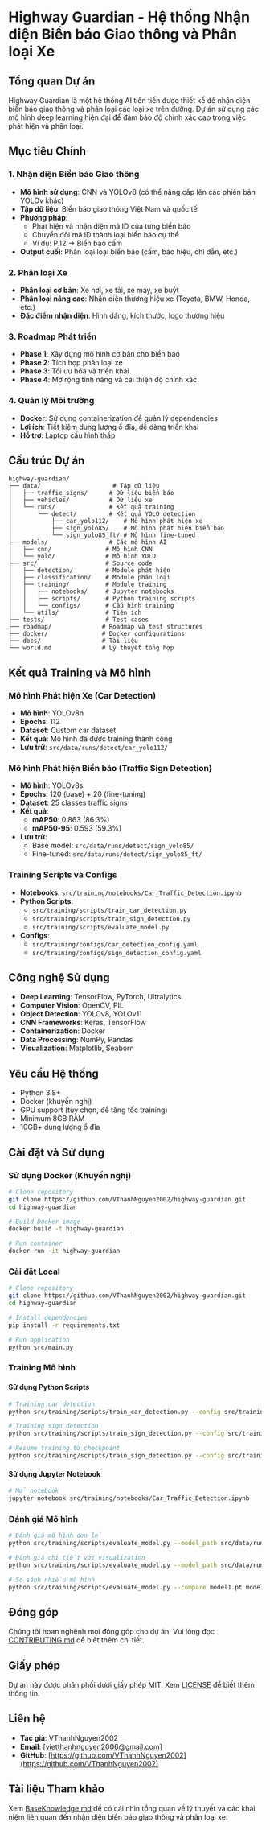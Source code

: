 # Highway Guardian - Hệ thống Nhận diện Biển báo Giao thông và Phân loại Xe

## Tổng quan Dự án

Highway Guardian là một hệ thống AI tiên tiến được thiết kế để nhận diện biển báo giao thông và phân loại các loại xe trên đường. Dự án sử dụng các mô hình deep learning hiện đại để đảm bảo độ chính xác cao trong việc phát hiện và phân loại.

## Mục tiêu Chính

### 1. Nhận diện Biển báo Giao thông
- **Mô hình sử dụng**: CNN và YOLOv8 (có thể nâng cấp lên các phiên bản YOLOv khác)
- **Tập dữ liệu**: Biển báo giao thông Việt Nam và quốc tế
- **Phương pháp**: 
  - Phát hiện và nhận diện mã ID của từng biển báo
  - Chuyển đổi mã ID thành loại biển báo cụ thể
  - Ví dụ: P.12 → Biển báo cấm
- **Output cuối**: Phân loại loại biển báo (cấm, báo hiệu, chỉ dẫn, etc.)

### 2. Phân loại Xe
- **Phân loại cơ bản**: Xe hơi, xe tải, xe máy, xe buýt
- **Phân loại nâng cao**: Nhận diện thương hiệu xe (Toyota, BMW, Honda, etc.)
- **Đặc điểm nhận diện**: Hình dáng, kích thước, logo thương hiệu

### 3. Roadmap Phát triển
- **Phase 1**: Xây dựng mô hình cơ bản cho biển báo
- **Phase 2**: Tích hợp phân loại xe
- **Phase 3**: Tối ưu hóa và triển khai
- **Phase 4**: Mở rộng tính năng và cải thiện độ chính xác

### 4. Quản lý Môi trường
- **Docker**: Sử dụng containerization để quản lý dependencies
- **Lợi ích**: Tiết kiệm dung lượng ổ đĩa, dễ dàng triển khai
- **Hỗ trợ**: Laptop cấu hình thấp

## Cấu trúc Dự án

```
highway-guardian/
├── data/                    # Tập dữ liệu
│   ├── traffic_signs/      # Dữ liệu biển báo
│   ├── vehicles/           # Dữ liệu xe
│   └── runs/               # Kết quả training
│       └── detect/         # Kết quả YOLO detection
│           ├── car_yolo112/    # Mô hình phát hiện xe
│           ├── sign_yolo85/    # Mô hình phát hiện biển báo
│           └── sign_yolo85_ft/ # Mô hình fine-tuned
├── models/                 # Các mô hình AI
│   ├── cnn/               # Mô hình CNN
│   └── yolo/              # Mô hình YOLO
├── src/                   # Source code
│   ├── detection/         # Module phát hiện
│   ├── classification/    # Module phân loại
│   ├── training/          # Module training
│   │   ├── notebooks/     # Jupyter notebooks
│   │   ├── scripts/       # Python training scripts
│   │   └── configs/       # Cấu hình training
│   └── utils/             # Tiện ích
├── tests/                 # Test cases
├── roadmap/              # Roadmap và test structures
├── docker/               # Docker configurations
├── docs/                 # Tài liệu
└── world.md              # Lý thuyết tổng hợp
```

## Kết quả Training và Mô hình

### Mô hình Phát hiện Xe (Car Detection)
- **Mô hình**: YOLOv8n
- **Epochs**: 112
- **Dataset**: Custom car dataset
- **Kết quả**: Mô hình đã được training thành công
- **Lưu trữ**: `src/data/runs/detect/car_yolo112/`

### Mô hình Phát hiện Biển báo (Traffic Sign Detection)
- **Mô hình**: YOLOv8s
- **Epochs**: 120 (base) + 20 (fine-tuning)
- **Dataset**: 25 classes traffic signs
- **Kết quả**:
  - **mAP50**: 0.863 (86.3%)
  - **mAP50-95**: 0.593 (59.3%)
- **Lưu trữ**: 
  - Base model: `src/data/runs/detect/sign_yolo85/`
  - Fine-tuned: `src/data/runs/detect/sign_yolo85_ft/`

### Training Scripts và Configs
- **Notebooks**: `src/training/notebooks/Car_Traffic_Detection.ipynb`
- **Python Scripts**: 
  - `src/training/scripts/train_car_detection.py`
  - `src/training/scripts/train_sign_detection.py`
  - `src/training/scripts/evaluate_model.py`
- **Configs**: 
  - `src/training/configs/car_detection_config.yaml`
  - `src/training/configs/sign_detection_config.yaml`

## Công nghệ Sử dụng

- **Deep Learning**: TensorFlow, PyTorch, Ultralytics
- **Computer Vision**: OpenCV, PIL
- **Object Detection**: YOLOv8, YOLOv11
- **CNN Frameworks**: Keras, TensorFlow
- **Containerization**: Docker
- **Data Processing**: NumPy, Pandas
- **Visualization**: Matplotlib, Seaborn

## Yêu cầu Hệ thống

- Python 3.8+
- Docker (khuyến nghị)
- GPU support (tùy chọn, để tăng tốc training)
- Minimum 8GB RAM
- 10GB+ dung lượng ổ đĩa

## Cài đặt và Sử dụng

### Sử dụng Docker (Khuyến nghị)
```bash
# Clone repository
git clone https://github.com/VThanhNguyen2002/highway-guardian.git
cd highway-guardian

# Build Docker image
docker build -t highway-guardian .

# Run container
docker run -it highway-guardian
```

### Cài đặt Local
```bash
# Clone repository
git clone https://github.com/VThanhNguyen2002/highway-guardian.git
cd highway-guardian

# Install dependencies
pip install -r requirements.txt

# Run application
python src/main.py
```

### Training Mô hình

#### Sử dụng Python Scripts
```bash
# Training car detection
python src/training/scripts/train_car_detection.py --config src/training/configs/car_detection_config.yaml

# Training sign detection
python src/training/scripts/train_sign_detection.py --config src/training/configs/sign_detection_config.yaml

# Resume training từ checkpoint
python src/training/scripts/train_sign_detection.py --config src/training/configs/sign_detection_config.yaml --resume
```

#### Sử dụng Jupyter Notebook
```bash
# Mở notebook
jupyter notebook src/training/notebooks/Car_Traffic_Detection.ipynb
```

### Đánh giá Mô hình
```bash
# Đánh giá mô hình đơn lẻ
python src/training/scripts/evaluate_model.py --model_path src/data/runs/detect/sign_yolo85/weights/best.pt --data_path src/data/config_yaml/sign_det.yaml

# Đánh giá chi tiết với visualization
python src/training/scripts/evaluate_model.py --model_path src/data/runs/detect/sign_yolo85/weights/best.pt --data_path src/data/config_yaml/sign_det.yaml --detailed

# So sánh nhiều mô hình
python src/training/scripts/evaluate_model.py --compare model1.pt model2.pt --data_path data.yaml
```

## Đóng góp

Chúng tôi hoan nghênh mọi đóng góp cho dự án. Vui lòng đọc [CONTRIBUTING.md](CONTRIBUTING.md) để biết thêm chi tiết.

## Giấy phép

Dự án này được phân phối dưới giấy phép MIT. Xem [LICENSE](LICENSE) để biết thêm thông tin.

## Liên hệ

- **Tác giả**: VThanhNguyen2002
- **Email**: [vietthanhnguyen2006@gmail.com]
- **GitHub**: [https://github.com/VThanhNguyen2002](https://github.com/VThanhNguyen2002)

## Tài liệu Tham khảo

Xem [BaseKnowledge.md](BaseKnowledge.md) để có cái nhìn tổng quan về lý thuyết và các khái niệm liên quan đến nhận diện biển báo giao thông và phân loại xe.